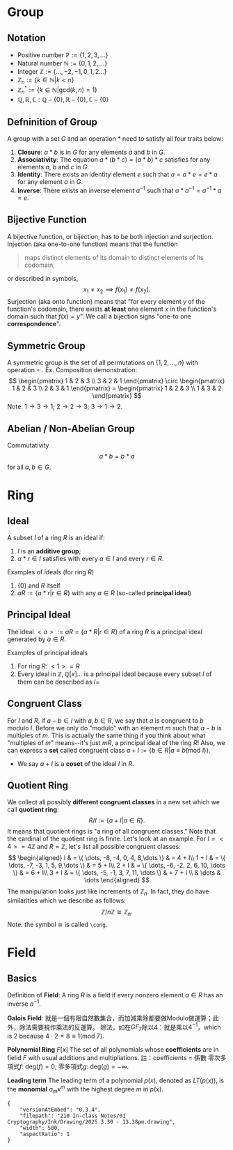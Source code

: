 # Group
## Notation
- Positive number $\mathbb{P}:=\{ 1,2,3,\dots \}$
- Natural number $\mathbb{N}:=\{ 0,1,2,\dots \}$
- Integer $\mathbb{Z}:=\{ \dots,-2,-1,0,1,2\dots \}$
- $\mathbb{Z}_{n}:=\{ k\in\mathbb{N}|k<n \}$
- ${\mathbb{Z}_{n}}^{*}:=\{ k\in\mathbb{N}|\text{gcd}(k, n) = 1 \}$
- $\mathbb Q, \mathbb R, \mathbb C: \mathbb Q - \{ 0 \}, \mathbb{R} - \{ 0 \}, \mathbb{C} - \{ 0 \}$
## Defninition of Group
A group with a set $G$ and an operation $*$ need to satisfy all four traits below:
1. **Closure**: $a * b$ is in $G$ for any elements $a$ and $b$ in $G$.
2. **Associativity**: The equation $a*(b*c)=(a*b)*c$ satisfies for any elements $a$, $b$ and $c$ in $G$.
3. **Identity**: There exists an identity element $e$ such that $a=a*e=e*a$ for any element $a$ in $G$.
4. **Inverse**: There exists an inverse element $a^{-1}$ such that $a * a^{-1}=a^{-1}*a=e$.

## Bijective Function
A bijective function, or bijection, has to be both injection and surjection.
Injection (aka one-to-one function) means that the function 
> maps distinct elements of its domain to distinct elements of its codomain,

or described in symbols, $$
x_{1}\ne x_{2} \implies f(x_{1}) \ne f(x_{2}).
$$
Surjection (aka onto function) means that "for every element $y$ of the function's codomain, there exists **at least** one element $x$ in the function's domain such that $f(x)=y$".
We call a bijection signs "one-to one **correspondence**".

## Symmetric Group
A symmetric group is the set of all permutations on $\{ 1,2,\dots,n \}$ with operation $\circ$ .
Ex. Composition demonstration:
$$
\begin{pmatrix}
1 & 2 & 3 \\
3  & 2 & 1
\end{pmatrix} \circ \begin{pmatrix}
1 & 2 & 3 \\
2 & 3 & 1
\end{pmatrix} = \begin{pmatrix}
1 & 2 & 3 \\
1 & 3 & 2
\end{pmatrix}
$$
Note: $1\to 3 \to 1$; $2 \to 2 \to 3$; $3 \to 1 \to 2$.

## Abelian / Non-Abelian Group
Commutativity
$$
a*b = b*a
$$
for all $a,b \in G$.
# Ring
## Ideal
A subset $I$ of a ring $R$ is an ideal if:
1. $I$ is an **additive group**;
2. $a*r\in I$ satisfies with every $a \in I$ and every $r \in R$.

Examples of ideals (for ring $R$)
1. $\{ 0 \}$ and $R$ itself
2. $aR:=\{ a*r|r\in R \}$ with any $a \in R$ (so-called **principal ideal**)
## Principal Ideal
The ideal ${<a> := aR = \{ a* R | r \in R \}}$ of a ring $R$ is a principal ideal generated by $a \in R$.

Examples of principal ideals
1. For ring $R$: ${<1> = R}$
2. Every ideal in $\mathbb{Z}, \mathbb{Q}[x]\dots$ is a principal ideal because every subset $I$ of them can be described as ${I = }$

## Congruent Class
For $I$ and $R$, if ${a - b \in I}$ with ${a, b \in R}$, we say that $a$ is congruent to $b$ modulo $I$. 
Before we only do "modulo" with an element $m$ such that ${ a- b}$ is multiples of $m$. This is actually the same thing if you think about what "multiples of $m$" means--it's just $mR$, a principal ideal of the ring $R$!
Also, we can express a **set** called congruent class $a+I:=\{  b \in R | a \equiv b ( \text{mod }I ) \}$.
- We say $a + I$ is a **coset** of the ideal $I$ in $R$.

## Quotient Ring
We collect all possibly **different congruent classes** in a new set which we call **quotient ring**:
$$
R / I := \{ a + I | a \in R \}.
$$
It means that quotient rings is "a ring of all congruent classes."
Note that the cardinal of the quotient ring is finite. Let's look at an example.
For ${I= <4> = 4\mathbb{Z}}$ and $R = \mathbb{Z}$, let's list all possible congruent classes:
$$
\begin{aligned}
 I & = \{ \dots, -8, -4, 0, 4, 8,\dots \}  & = 4 + I\\
 1 + I & = \{  \dots, -7, -3, 1, 5, 9,\dots \}  & = 5 + I\\
 2 + I  & = \{ \dots, -6, -2, 2, 6, 10, \dots \}  & = 6 + I\\
 3 + I  & = \{ \dots, -5, -1, 3, 7, 11, \dots \} & = 7 + I \\
 & \dots & \dots
\end{aligned}
$$
The manipulation looks just like increments of $\mathbb{Z}_{n}$. In fact, they do have similarities which we describe as follows:
$$
\mathbb{Z} / n\mathbb{Z} \cong \mathbb{Z}_{n}.
$$
Note: the symbol $\cong$ is called `\cong`.

# Field
## Basics
Definition of **Field**: A ring $R$ is a field if every nonzero element $a \in R$ has an inverse $a^{-1}$.

**Galois Field**: 就是一個有限自然數集合，而加減乘除都要做Modulo做運算；此外，除法需要視作乘法的反運算。
除法，如在$GF_{7}$除以4：就是乘以$4^{-1}$，which is 2 because $4\cdot 2=8\equiv 1( \text{mod }7 )$.

**Polynomial Ring** $F[x]$
The set of all polynomials whose **coefficients** are in fielid $F$ with usual additions and multipliations.
註：coefficients = 係數
零次多項式$f$: $\text{deg}(f) = 0$; 零多項式$g$: $\text{deg}(g)=-\infty$.

**Leading term**
The leading term of a polynomial $p(x)$, denoted as $LT(p(x))$, is the **monomial** $a_{m}x^{m}$ with the highest degree $m$ in $p(x)$.

```handdrawn-ink
{
	"versionAtEmbed": "0.3.4",
	"filepath": "210 In-class Notes/01 Cryptography/Ink/Drawing/2025.3.30 - 13.38pm.drawing",
	"width": 500,
	"aspectRatio": 1
}
```


